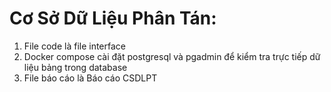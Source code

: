 # Cơ Sở Dữ Liệu Phân Tán:
1. File code là file interface
2. Docker compose cài đặt postgresql và pgadmin để kiểm tra trực tiếp dữ liệu bảng trong database
3. File báo cáo là Báo cáo CSDLPT
